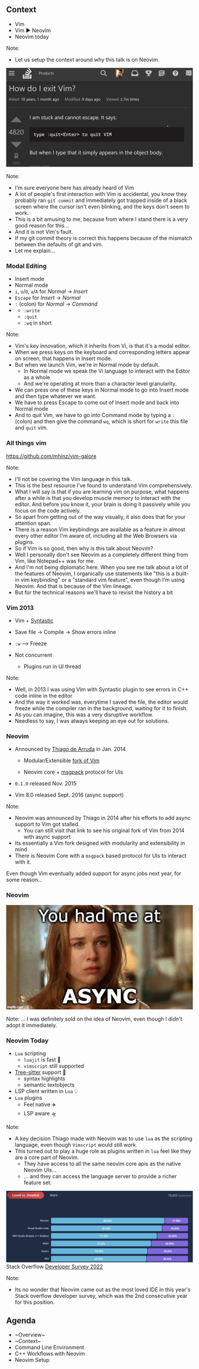 <!-- .slide: data-background-image="slides/res/cppcon-bloomberg-dark-chapter-intro-1280x720.png" -->
## Context

- Vim
- Vim ▶️ Neovim
- Neovim today

Note:
- Let us setup the context around why this talk is on Neovim.

<!-- next slide -->


<!-- .slide: data-background-image="slides/res/cppcon-bloomberg-dark-content-1280x720.png" -->
![Quit Vim](slides/res/quit-vim.png)

Note:
- I'm sure everyone here has already heard of Vim
- A lot of people's first interaction with Vim is accidental, you know they
  probably ran `git commit` and immediately got trapped inside of a black
  screen where the cursor isn't even blinking, and the keys don't seem to work.
- This is a bit amusing to me, because from where I stand there is a very good
  reason for this...
- And it is not Vim's fault.
- If my git commit theory is correct this happens because of the mismatch
  between the defaults of git and vim.
- Let me explain...

<!-- next slide -->


<!-- .slide: data-background-image="slides/res/cppcon-bloomberg-dark-content-1280x720.png" -->
### Modal Editing

- Insert mode
- Normal mode
- <!-- .element: class="fragment" -->
  `i`, `o`/`O`, `a`/`A` for _Normal_ -> _Insert_ 
- <!-- .element: class="fragment" -->
  `Escape` for _Insert_ -> _Normal_
- <!-- .element: class="fragment" -->
  `:` (colon) for _Normal_ -> _Command_ 
- <!-- .element: class="fragment" -->
  - `:write`
  - `:quit`
  - `:wq` in short

Note:
- Vim's key innovation, which it inherits from Vi, is that it's a modal editor.
- When we press keys on the keyboard and corresponding letters appear on
  screen, that happens in Insert mode.
- But when we launch Vim, we're in Normal mode by default.
  - In Normal mode we speak the Vi language to interact with the Editor as
    a whole
  - And we're operating at more than a character level granularity.
- We can press one of these keys in Normal mode to go into Insert mode and then
  type whatever we want.
- We have to press Escape to come out of Insert mode and back into Normal mode
- And to quit Vim, we have to go into Command mode by typing a `:` (colon) and
  then give the command `wq`, which is short for `write` this file and `quit`
  vim.

<!-- next slide -->


<!-- .slide: data-background-image="slides/res/cppcon-bloomberg-dark-content-1280x720.png" -->
### All things vim

https://github.com/mhinz/vim-galore

Note:
- I'll not be covering the Vim language in this talk.
- This is the best resource I've found to understand Vim comprehensively.
- What I will say is that if you are learning vim on purpose, what happens
  after a while is that you develop muscle memory to interact with the editor.
  And before you know it, your brain is doing it passively while you focus on
  the code actively.
- So apart from getting out of the way visually, it also does that for your
  attention span.
- There is a reason Vim keybindings are available as a feature in almost every
  other editor I'm aware of, including all the Web Browsers via plugins.
- So if Vim is so good, then why is this talk about Neovim?
- Well I personally don't see Neovim as a completely different thing from Vim,
  like Notepad++ was for me.
- And I'm not being diplomatic here. When you see me talk about a lot of the
  features of Neovim, I organically use statements like "this is a built-in vim
  keybinding" or a "standard vim feature", even though I'm using Neovim. And
  that is because of the Vim lineage.
- But for the technical reasons we'll have to revisit the history a bit

<!-- next slide -->


<!-- .slide: data-background-image="slides/res/cppcon-bloomberg-dark-content-1280x720.png" -->
### Vim 2013

- <!-- .element: class="fragment" -->
  Vim + [Syntastic][syntastic]
- <!-- .element: class="fragment" -->
  Save file -> Compile -> Show errors inline
- <!-- .element: class="fragment" -->
  `:w` --> Freeze
- <!-- .element: class="fragment" -->
  Not concurrent

  - Plugins run in UI thread

[syntastic]: https://github.com/vim-syntastic/syntastic

Note:
- Well, in 2013 I was using Vim with Syntastic plugin to see errors in C++ code
  inline in the editor
- And the way it worked was, everytime I saved the file, the editor would
  freeze while the compiler ran in the background, waiting for it to finish.
- As you can imagine, this was a very disruptive workflow.
- Needless to say, I was always keeping an eye out for solutions.

<!-- next slide -->


<!-- .slide: data-background-image="slides/res/cppcon-bloomberg-dark-content-1280x720.png" -->
### Neovim

- Announced by [Thiago de Arruda][tarruda] in Jan. 2014

  - Modular/Extensible [fork of Vim][tarruda-vim]

  - Neovim core + [msgpack][msgpack] protocol for UIs

- <!-- .element: class="fragment" -->
  `0.1.0` released Nov. 2015

- <!-- .element: class="fragment" -->
  Vim 8.0 released Sept. 2016 (async support)

[tarruda]: https://github.com/tarruda
[tarruda-vim]: https://github.com/tarruda/vim/tree/3ee76edb7af5d82c551194cd2026fd7ab92fc404
[msgpack]: https://msgpack.org/

Note:
- Neovim was announced by Thiago in 2014 after his efforts to add async support
  to Vim got stalled.
  - You can still visit that link to see his original fork of Vim from 2014
    with async support
- Its essentially a Vim fork designed with modularity and extensibility in mind
- There is Neovim Core with a `msgpack` based protocol for UIs to interact with it.

Even though Vim eventually added support for async jobs next year, for some
reason...

<!-- next slide -->


<!-- .slide: data-background-image="slides/res/cppcon-bloomberg-dark-content-1280x720.png" -->
### Neovim

![You had me at Async](slides/res/jerry-mcguire-async.jpg)

Note:
... I was definitely sold on the idea of Neovim, even though I didn't adopt it
immediately.

<!-- next slide -->


<!-- .slide: data-background-image="slides/res/cppcon-bloomberg-dark-content-1280x720.png" -->
### Neovim Today

- `Lua` scripting
  - `luajit` is fast 🚀
  - `vimscript` still supported
- <!-- .element: class="fragment" -->
  [Tree-sitter] support 🌲
  - syntax highlights
  - semantic textobjects
- <!-- .element: class="fragment" -->
  LSP client written in `Lua` 💡
- <!-- .element: class="fragment" -->
  `Lua` plugins
  - Feel native ✈️
  - LSP aware 🛸

[tree-sitter]: https://tree-sitter.github.io/

Note:
- A key decision Thiago made with Neovim was to use `lua` as the scripting
  language, even though `Vimscript` would still work.
- This turned out to play a huge role as plugins written in `lua` feel like
  they are a core part of Neovim.
  - They have access to all the same neovim core apis as the native Neovim
    UIs...
  - ... and they can access the language server to provide a richer feature
    set.

<!-- next slide -->


<!-- .slide: data-background-image="slides/res/cppcon-bloomberg-dark-content-1280x720.png" -->

![Most loved IDE](slides/res/so-dev-survey-neovim-brave_20220908_113601_mby7MzyCMR.png)
Stack Overflow [Developer Survey 2022][so-dev-survey-2022]

[so-dev-survey-2022]: https://survey.stackoverflow.co/2022/#section-most-loved-dreaded-and-wanted-integrated-development-environment

Note:
- Its no wonder that Neovim came out as the most loved IDE in this year's Stack
  overflow developer survey, which was the 2nd consecutive year for this
  position.

<!-- next slide -->


<!-- .slide: data-background-image="slides/res/cppcon-bloomberg-dark-chapter-intro-1280x720.png" -->
## Agenda

- ~Overview~
- ~Context~
- Command Line Environment <!-- .element: class="fragment grow highlight-green" -->
- C++ Workflows with Neovim
- Neovim Setup

